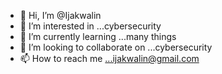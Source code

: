 - 👋 Hi, I’m @Ijakwalin
- 👀 I’m interested in ...cybersecurity
- 🌱 I’m currently learning ...many things
- 💞️ I’m looking to collaborate on ...cybersecurity
- 📫 How to reach me ...ijakwalin@gmail.com

<!---
Ijakwalin/Ijakwalin is a ✨ special ✨ repository because its `README.md` (this file) appears on your GitHub profile.
You can click the Preview link to take a look at your changes.
--->
